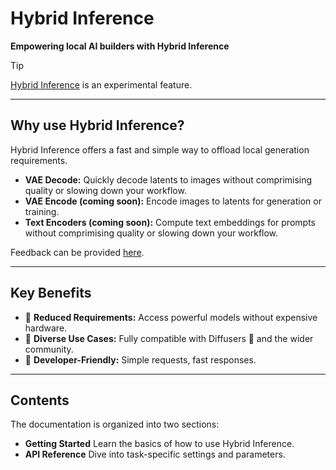 <!--Copyright 2024 The HuggingFace Team. All rights reserved.

Licensed under the Apache License, Version 2.0 (the "License"); you may not use this file except in compliance with
the License. You may obtain a copy of the License at

http://www.apache.org/licenses/LICENSE-2.0

Unless required by applicable law or agreed to in writing, software distributed under the License is distributed on
an "AS IS" BASIS, WITHOUT WARRANTIES OR CONDITIONS OF ANY KIND, either express or implied. See the License for the
specific language governing permissions and limitations under the License.
-->

# Hybrid Inference

**Empowering local AI builders with Hybrid Inference**

> [!TIP]
> [Hybrid Inference](https://huggingface.co/blog/remote_vae) is an experimental feature.

---

## Why use Hybrid Inference?

Hybrid Inference offers a fast and simple way to offload local generation requirements.

* **VAE Decode:** Quickly decode latents to images without comprimising quality or slowing down your workflow.
* **VAE Encode (coming soon):** Encode images to latents for generation or training.
* **Text Encoders (coming soon):** Compute text embeddings for prompts without comprimising quality or slowing down your workflow.

Feedback can be provided [here](https://github.com/huggingface/diffusers/issues/new?template=remote-vae-pilot-feedback.yml).

---

## Key Benefits

- 🚀 **Reduced Requirements:** Access powerful models without expensive hardware.
- 🎯 **Diverse Use Cases:** Fully compatible with Diffusers 🧨 and the wider community.
- 🔧 **Developer-Friendly:** Simple requests, fast responses.

---

## Contents

The documentation is organized into two sections:

* **Getting Started** Learn the basics of how to use Hybrid Inference.
* **API Reference** Dive into task-specific settings and parameters.
